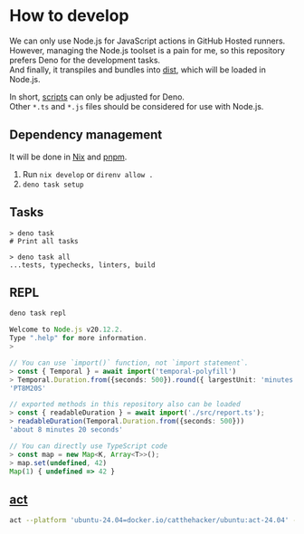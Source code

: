 # How to develop

We can only use Node.js for JavaScript actions in GitHub Hosted runners.\
However, managing the Node.js toolset is a pain for me, so this repository prefers Deno for the development tasks.\
And finally, it transpiles and bundles into [dist](dist), which will be loaded in Node.js.

In short, [scripts](scripts) can only be adjusted for Deno.\
Other `*.ts` and `*.js` files should be considered for use with Node.js.

## Dependency management

It will be done in [Nix](https://nixos.org/) and [pnpm](https://github.com/pnpm/pnpm).

1. Run `nix develop` or `direnv allow .`
2. `deno task setup`

## Tasks

```console
> deno task
# Print all tasks

> deno task all
...tests, typechecks, linters, build
```

## REPL

```bash
deno task repl
```

```typescript
Welcome to Node.js v20.12.2.
Type ".help" for more information.
>

// You can use `import()` function, not `import statement`.
> const { Temporal } = await import('temporal-polyfill')
> Temporal.Duration.from({seconds: 500}).round({ largestUnit: 'minutes' }).toString()
'PT8M20S'

// exported methods in this repository also can be loaded
> const { readableDuration } = await import('./src/report.ts');
> readableDuration(Temporal.Duration.from({seconds: 500}))
'about 8 minutes 20 seconds'

// You can directly use TypeScript code
> const map = new Map<K, Array<T>>();
> map.set(undefined, 42)
Map(1) { undefined => 42 }
```

## [act](https://github.com/nektos/act)

```bash
act --platform 'ubuntu-24.04=docker.io/catthehacker/ubuntu:act-24.04' --workflows .github/workflows/lint.yml
```

